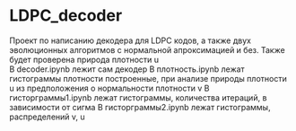 # LDPC_decoder
Проект по написанию декодера для LDPC кодов, а также двух эволюционных алгоритмов с нормальной апроксимацией и без. Также будет проверена природа плотности u   
В decoder.ipynb лежит сам декодер
В плотность.ipynb лежат гистограммы плотности построенные, при анализе природы плотности u из предположения о нормальности плотности v
В гисторграммы1.ipynb лежат гистограммы, количества итераций, в зависимости от сигма
В гисторграммы2.ipynb лежат гистограммы, распределений v, u
